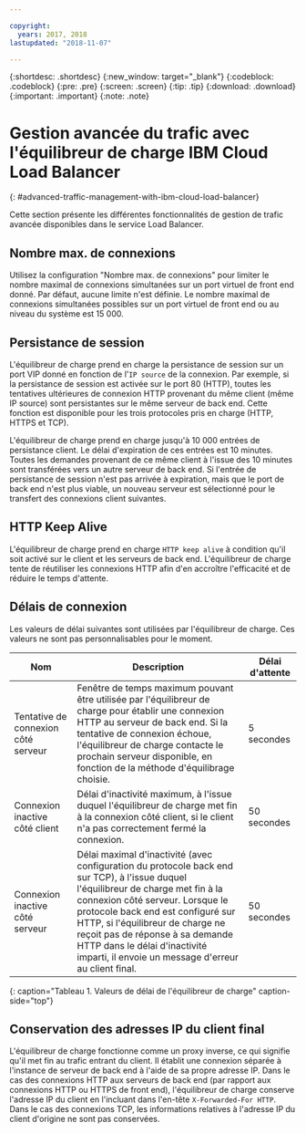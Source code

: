 ```yaml
---

copyright:
  years: 2017, 2018
lastupdated: "2018-11-07"

---
```


{:shortdesc: .shortdesc}
{:new_window: target="_blank"}
{:codeblock: .codeblock}
{:pre: .pre}
{:screen: .screen}
{:tip: .tip}
{:download: .download}
{:important: .important}
{:note: .note}

# Gestion avancée du trafic avec l'équilibreur de charge IBM Cloud Load Balancer
{: #advanced-traffic-management-with-ibm-cloud-load-balancer}

Cette section présente les différentes fonctionnalités de gestion de trafic avancée disponibles dans le service Load Balancer.

## Nombre max. de connexions

Utilisez la configuration "Nombre max. de connexions" pour limiter le nombre maximal de connexions simultanées sur un port virtuel de front end donné. Par défaut, aucune limite n'est définie. Le nombre maximal de connexions simultanées possibles sur un port virtuel de front end ou au niveau du système est 15 000.  

## Persistance de session

L'équilibreur de charge prend en charge la persistance de session sur un port VIP donné en fonction de l'`IP source` de la connexion. Par exemple, si la persistance de session est activée sur le port 80 (HTTP), toutes les tentatives ultérieures de connexion HTTP provenant du même client (même IP source) sont persistantes sur le même serveur de back end. Cette fonction est disponible pour les trois protocoles pris en charge (HTTP, HTTPS et TCP).

L'équilibreur de charge prend en charge jusqu'à 10 000 entrées de persistance client. Le délai d'expiration de ces entrées est 10 minutes. Toutes les demandes provenant de ce même client à l'issue des 10 minutes sont transférées vers un autre serveur de back end. Si l'entrée de persistance de session n'est pas arrivée à expiration, mais que le port de back end n'est plus viable, un nouveau serveur est sélectionné pour le transfert des connexions client suivantes.  

## HTTP Keep Alive
L'équilibreur de charge prend en charge `HTTP keep alive` à condition qu'il soit activé sur le client et les serveurs de back end. L'équilibreur de charge tente de réutiliser les connexions HTTP afin d'en accroître l'efficacité et de réduire le temps d'attente.

## Délais de connexion
Les valeurs de délai suivantes sont utilisées par l'équilibreur de charge. Ces valeurs ne sont pas personnalisables pour le moment.

| Nom | Description | Délai d'attente |                                                                                              
| ------------------------------------------ | --------------------------------------------------- | ------------------- |
| Tentative de connexion côté serveur    | Fenêtre de temps maximum pouvant être utilisée par l'équilibreur de charge pour établir une connexion HTTP au serveur de back end. Si la tentative de connexion échoue, l'équilibreur de charge contacte le prochain serveur disponible, en fonction de la méthode d'équilibrage choisie. | 5 secondes   |
| Connexion inactive côté client  | Délai d'inactivité maximum, à l'issue duquel l'équilibreur de charge met fin à la connexion côté client, si le client n'a pas correctement fermé la connexion.| 50 secondes  |
| Connexion inactive côté serveur | Délai maximal d'inactivité (avec configuration du protocole back end sur TCP), à l'issue duquel l'équilibreur de charge met fin à la connexion côté serveur. Lorsque le protocole back end est configuré sur HTTP, si l'équilibreur de charge ne reçoit pas de réponse à sa demande HTTP dans le délai d'inactivité imparti, il envoie un message d'erreur au client final.                                | 50 secondes |
{: caption="Tableau 1. Valeurs de délai de l'équilibreur de charge" caption-side="top"} 

## Conservation des adresses IP du client final 

L'équilibreur de charge fonctionne comme un proxy inverse, ce qui signifie qu'il met fin au trafic entrant du client. Il établit une connexion séparée à l'instance de serveur de back end à l'aide de sa propre adresse IP. Dans le cas des connexions HTTP aux serveurs de back end (par rapport aux connexions HTTP ou HTTPS de front end), l'équilibreur de charge conserve l'adresse IP du client en l'incluant dans l'en-tête `X-Forwarded-For HTTP`. Dans le cas des connexions TCP, les informations relatives à l'adresse IP du client d'origine ne sont pas conservées.
